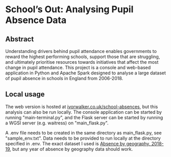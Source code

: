 # School’s Out: Analysing Pupil Absence Data
## Abstract
Understanding drivers behind pupil attendance enables governments to reward the highest performing schools, support those that are struggling, and ultimately prioritise resources towards initiatives that affect the most change in pupil attendance. This project is a console and web-based application in Python and Apache Spark designed to analyse a large dataset of pupil absence in schools in England from 2006-2018. 

## Local usage
The web version is hosted at [ivorwalker.co.uk/school-absences](ivorwalker.co.uk/school-absences), but this analysis can also be run locally. The console application can be started by running "main-terminal.py", and the Flask server can be started by running a WGSI server (e.g. waitress) on "main_flask.py". 

A .env file needs to be created in the same directory as main_flask.py, see "sample_env.txt". Data needs to be provided to run locally at the directory specified in .env. The exact dataset I used is [Absence by geography, 2018-19](https://explore-education-statistics.service.gov.uk/find-statistics/pupil-absence-in-schools-in-england/2018-19/data-guidance), but any year of absence by geography data should work.
